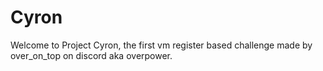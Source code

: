 # Cyron
Welcome to Project Cyron, the first vm register based challenge made by over_on_top on discord aka overpower. 
